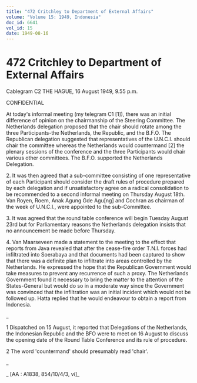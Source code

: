 ```yaml
---
title: "472 Critchley to Department of External Affairs"
volume: "Volume 15: 1949, Indonesia"
doc_id: 6641
vol_id: 15
date: 1949-08-16
---
```


# 472 Critchley to Department of External Affairs

Cablegram C2 THE HAGUE, 16 August 1949, 9.55 p.m.

CONFIDENTIAL

At today's informal meeting (my telegram C1 [1]), there was an initial difference of opinion on the chairmanship of the Steering Committee. The Netherlands delegation proposed that the chair should rotate among the three Participants-the Netherlands, the Republic, and the B.F.O. The Republican delegation suggested that representatives of the U.N.C.I. should chair the committee whereas the Netherlands would countermand [2] the plenary sessions of the conference and the three Participants would chair various other committees. The B.F.O. supported the Netherlands Delegation.

2\. It was then agreed that a sub-committee consisting of one representative of each Participant should consider the draft rules of procedure prepared by each delegation and if unsatisfactory agree on a radical consolidation to be recommended to a second informal meeting on Thursday August 18th. Van Royen, Roem, Anak Agung Gde Agu[ng] and Cochran as chairman of the week of U.N.C.I., were appointed to the sub-Committee.

3\. It was agreed that the round table conference will begin Tuesday August 23rd but for Parliamentary reasons the Netherlands delegation insists that no announcement be made before Thursday.

4\. Van Maarseveen made a statement to the meeting to the effect that reports from Java revealed that after the cease-fire order T.N.I. forces had infiltrated into Soerabaya and that documents had been captured to show that there was a definite plan to infiltrate into areas controlled by the Netherlands. He expressed the hope that the Republican Government would take measures to prevent any recurrence of such a proxy. The Netherlands Government found it necessary to bring the matter to the attention of the States-General but would do so in a moderate way since the Government was convinced that the infiltration was an initial incident which would not be followed up. Hatta replied that he would endeavour to obtain a report from Indonesia.

_

1 Dispatched on 15 August, it reported that Delegations of the Netherlands, the Indonesian Republic and the BFO were to meet on 16 August to discuss the opening date of the Round Table Conference and its rule of procedure.

2 The word 'countermand' should presumably read 'chair'.

_

_ [AA : A1838, 854/10/4/3, vi]_
